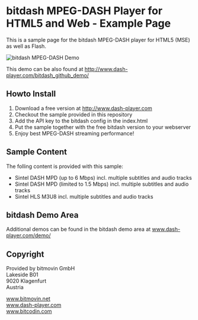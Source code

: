# bitdash MPEG-DASH Player for HTML5 and Web - Example Page

This is a sample page for the bitdash MPEG-DASH player for HTML5 (MSE) as well as Flash. 

![bitdash MPEG-DASH Demo](https://raw.githubusercontent.com/bitmovin/bitdash-MPEG-DASH-demo/master/screenshot.png "bitdash MPEG-DASH Demo Page")

This demo can be also found at http://www.dash-player.com/bitdash_github_demo/ 

## Howto Install

1. Download a free version at http://www.dash-player.com
2. Checkout the sample provided in this repository
3. Add the API key to the bitdash config in the index.html
4. Put the sample together with the free bitdash version to your webserver
5. Enjoy best MPEG-DASH streaming performance! 

## Sample Content

The folling content is provided with this sample: 
* Sintel DASH MPD (up to 6 Mbps) incl. multiple subtitles and audio tracks
* Sintel DASH MPD (limited to 1.5 Mbps) incl. multiple subtitles and audio tracks
* Sintel HLS M3U8 incl. multiple subtitles and audio tracks

## bitdash Demo Area

Additional demos can be found in the bitdash demo area at www.dash-player.com/demo/

## Copyright

Provided by bitmovin GmbH <br>
Lakeside B01<br>
9020 Klagenfurt<br>
Austria<br>

www.bitmovin.net<br>
www.dash-player.com<br>
www.bitcodin.com<br>
